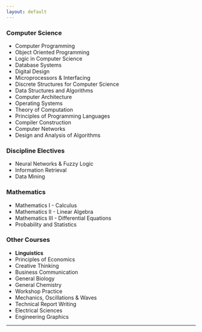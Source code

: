 ```yaml
---
layout: default
---
```


### Computer Science

* Computer Programming
* Object Oriented Programming
* Logic in Computer Science
* Database Systems
* Digital Design
* Microprocessors & Interfacing
* Discrete Structures for Computer Science
* Data Structures and Algorithms
* Computer Architecture
* Operating Systems
* Theory of Computation
* Principles of Programming Languages
* Compiler Construction
* Computer Networks
* Design and Analysis of Algorithms

### Discipline Electives

* Neural Networks & Fuzzy Logic
* Information Retrieval
* Data Mining

### Mathematics

* Mathematics I - Calculus
* Mathematics II - Linear Algebra
* Mathematics III - Differential Equations
* Probability and Statistics

### Other Courses

* **Linguistics**
* Principles of Economics
* Creative Thinking
* Business Communication
* General Biology
* General Chemistry
* Workshop Practice
* Mechanics, Oscillations & Waves
* Technical Report Writing
* Electrical Sciences
* Engineering Graphics
 
 ---

